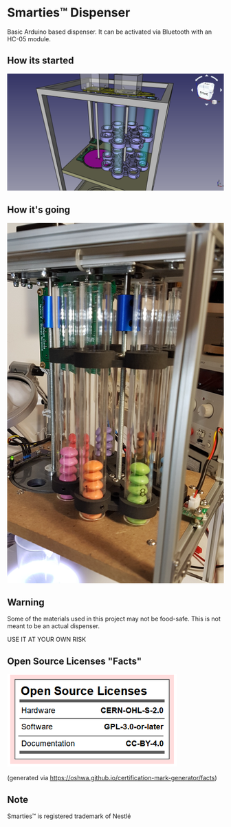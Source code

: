 # Smarties™ Dispenser

Basic Arduino based dispenser. It can be activated via Bluetooth with an HC-05 module.

## How its started
![Rendering of Dispenser](https://github.com/DB375237/smarties/blob/master/images/dispenser.png)

## How it's going
![Actual Photo od Dispenser](https://github.com/DB375237/smarties/blob/master/images/dispenser-after.png)

## Warning
Some of the materials used in this project may not be food-safe. This is not meant to be an actual dispenser.

USE IT AT YOUR OWN RISK

## Open Source Licenses "Facts"
![Open Source Licenses "Facts"](https://github.com/DB375237/smarties/blob/master/images/licenses.png)

(generated via https://oshwa.github.io/certification-mark-generator/facts)

## Note
Smarties™ is registered trademark of Nestlé